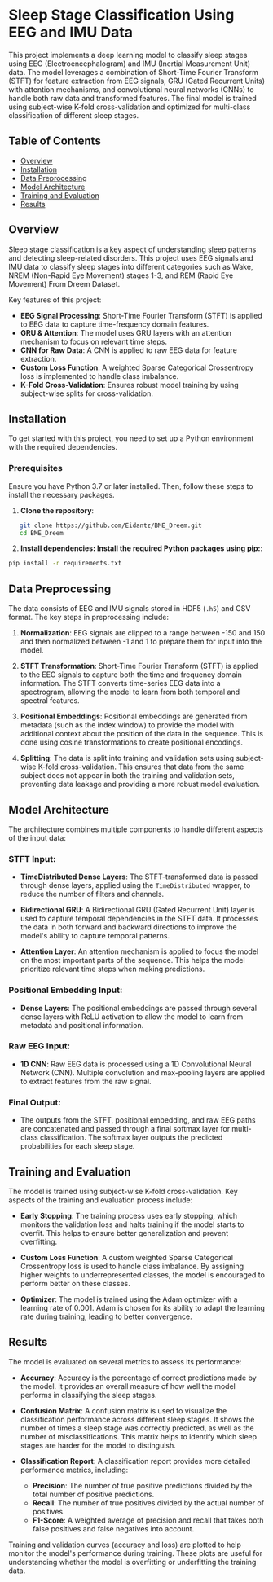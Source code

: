 # Sleep Stage Classification Using EEG and IMU Data

This project implements a deep learning model to classify sleep stages using EEG (Electroencephalogram) and IMU (Inertial Measurement Unit) data. The model leverages a combination of Short-Time Fourier Transform (STFT) for feature extraction from EEG signals, GRU (Gated Recurrent Units) with attention mechanisms, and convolutional neural networks (CNNs) to handle both raw data and transformed features. The final model is trained using subject-wise K-fold cross-validation and optimized for multi-class classification of different sleep stages.

## Table of Contents
- [Overview](#overview)
- [Installation](#installation)
- [Data Preprocessing](#data-preprocessing)
- [Model Architecture](#model-architecture)
- [Training and Evaluation](#training-and-evaluation)
- [Results](#results)

## Overview
Sleep stage classification is a key aspect of understanding sleep patterns and detecting sleep-related disorders. This project uses EEG signals and IMU data to classify sleep stages into different categories such as Wake, NREM (Non-Rapid Eye Movement) stages 1-3, and REM (Rapid Eye Movement) From Dreem Dataset. 

Key features of this project:
- **EEG Signal Processing**: Short-Time Fourier Transform (STFT) is applied to EEG data to capture time-frequency domain features.
- **GRU & Attention**: The model uses GRU layers with an attention mechanism to focus on relevant time steps.
- **CNN for Raw Data**: A CNN is applied to raw EEG data for feature extraction.
- **Custom Loss Function**: A weighted Sparse Categorical Crossentropy loss is implemented to handle class imbalance.
- **K-Fold Cross-Validation**: Ensures robust model training by using subject-wise splits for cross-validation.

## Installation
To get started with this project, you need to set up a Python environment with the required dependencies.


### Prerequisites
Ensure you have Python 3.7 or later installed. Then, follow these steps to install the necessary packages.

1. **Clone the repository**:
```bash
   git clone https://github.com/Eidantz/BME_Dreem.git
   cd BME_Dreem
```
2. **Install dependencies: Install the required Python packages using pip:**:
```bash
pip install -r requirements.txt
```
## Data Preprocessing
The data consists of EEG and IMU signals stored in HDF5 (`.h5`) and CSV format. The key steps in preprocessing include:

1. **Normalization**: 
   EEG signals are clipped to a range between -150 and 150 and then normalized between -1 and 1 to prepare them for input into the model.

2. **STFT Transformation**: 
   Short-Time Fourier Transform (STFT) is applied to the EEG signals to capture both the time and frequency domain information. The STFT converts time-series EEG data into a spectrogram, allowing the model to learn from both temporal and spectral features.

3. **Positional Embeddings**: 
   Positional embeddings are generated from metadata (such as the index window) to provide the model with additional context about the position of the data in the sequence. This is done using cosine transformations to create positional encodings.

4. **Splitting**: 
   The data is split into training and validation sets using subject-wise K-fold cross-validation. This ensures that data from the same subject does not appear in both the training and validation sets, preventing data leakage and providing a more robust model evaluation.

## Model Architecture
The architecture combines multiple components to handle different aspects of the input data:

### STFT Input:
- **TimeDistributed Dense Layers**: 
  The STFT-transformed data is passed through dense layers, applied using the `TimeDistributed` wrapper, to reduce the number of filters and channels.
  
- **Bidirectional GRU**: 
  A Bidirectional GRU (Gated Recurrent Unit) layer is used to capture temporal dependencies in the STFT data. It processes the data in both forward and backward directions to improve the model's ability to capture temporal patterns.

- **Attention Layer**: 
  An attention mechanism is applied to focus the model on the most important parts of the sequence. This helps the model prioritize relevant time steps when making predictions.

### Positional Embedding Input:
- **Dense Layers**: 
  The positional embeddings are passed through several dense layers with ReLU activation to allow the model to learn from metadata and positional information.

### Raw EEG Input:
- **1D CNN**: 
  Raw EEG data is processed using a 1D Convolutional Neural Network (CNN). Multiple convolution and max-pooling layers are applied to extract features from the raw signal.

### Final Output:
- The outputs from the STFT, positional embedding, and raw EEG paths are concatenated and passed through a final softmax layer for multi-class classification. The softmax layer outputs the predicted probabilities for each sleep stage.

## Training and Evaluation
The model is trained using subject-wise K-fold cross-validation. Key aspects of the training and evaluation process include:

- **Early Stopping**: 
  The training process uses early stopping, which monitors the validation loss and halts training if the model starts to overfit. This helps to ensure better generalization and prevent overfitting.

- **Custom Loss Function**: 
  A custom weighted Sparse Categorical Crossentropy loss is used to handle class imbalance. By assigning higher weights to underrepresented classes, the model is encouraged to perform better on these classes.

- **Optimizer**: 
  The model is trained using the Adam optimizer with a learning rate of 0.001. Adam is chosen for its ability to adapt the learning rate during training, leading to better convergence.
## Results
The model is evaluated on several metrics to assess its performance:

- **Accuracy**: 
  Accuracy is the percentage of correct predictions made by the model. It provides an overall measure of how well the model performs in classifying the sleep stages.

- **Confusion Matrix**: 
  A confusion matrix is used to visualize the classification performance across different sleep stages. It shows the number of times a sleep stage was correctly predicted, as well as the number of misclassifications. This matrix helps to identify which sleep stages are harder for the model to distinguish.

- **Classification Report**: 
  A classification report provides more detailed performance metrics, including:
  - **Precision**: The number of true positive predictions divided by the total number of positive predictions.
  - **Recall**: The number of true positives divided by the actual number of positives.
  - **F1-Score**: A weighted average of precision and recall that takes both false positives and false negatives into account.
  
Training and validation curves (accuracy and loss) are plotted to help monitor the model's performance during training. These plots are useful for understanding whether the model is overfitting or underfitting the training data.
